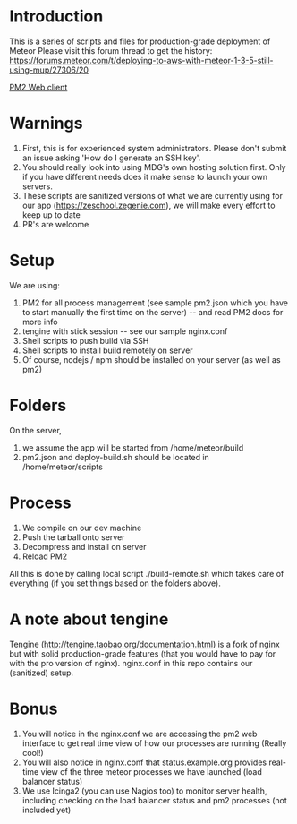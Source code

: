 # Introduction
This is a series of scripts and files for production-grade deployment of Meteor
Please visit this forum thread to get the history: https://forums.meteor.com/t/deploying-to-aws-with-meteor-1-3-5-still-using-mup/27306/20

[PM2 Web client](https://github.com/ramezrafla/meteor-deployment/blob/master/screenshots/pm2.png?raw=true)

# Warnings
1. First, this is for experienced system administrators. Please don't submit an issue asking 'How do I generate an SSH key'. 
2. You should really look into using MDG's own hosting solution first. Only if you have different needs does it make sense to launch your own servers.
3. These scripts are sanitized versions of what we are currently using for our app (https://zeschool.zegenie.com), we will make every effort to keep up to date
4. PR's are welcome

# Setup
We are using:

1. PM2 for all process management (see sample pm2.json which you have to start manually the first time on the server) -- and read PM2 docs for more info
2. tengine with stick session -- see our sample nginx.conf
3. Shell scripts to push build via SSH
4. Shell scripts to install build remotely on server
5. Of course, nodejs / npm should be installed on your server (as well as pm2)

# Folders

On the server, 

1. we assume the app will be started from /home/meteor/build
2. pm2.json and deploy-build.sh should be located in /home/meteor/scripts


# Process
1. We compile on our dev machine
2. Push the tarball onto server
3. Decompress and install on server
4. Reload PM2

All this is done by calling local script ./build-remote.sh which takes care of everything (if you set things based on the folders above).

# A note about tengine
Tengine (http://tengine.taobao.org/documentation.html) is a fork of nginx but with solid production-grade features (that you would have to pay for with the pro version of nginx). nginx.conf in this repo contains our (sanitized) setup. 

# Bonus
1. You will notice in the nginx.conf we are accessing the pm2 web interface to get real time view of how our processes are running (Really cool!)
2. You will also notice in nginx.conf that status.example.org provides real-time view of the three meteor processes we have launched (load balancer status)
3. We use Icinga2 (you can use Nagios too) to monitor server health, including checking on the load balancer status and pm2 processes (not included yet)
